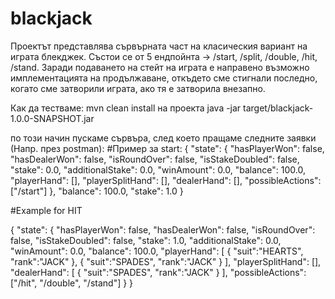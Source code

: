 # blackjack

Проектът представлява сървърната част на класическия вариант на играта блекджек. 
Състои се от 5 ендпойнта -> /start, /split, /double, /hit, /stand. Заради подаването на стейт на играта е направено 
възможно имплементацията на продължаване, откъдето сме стигнали последно, когато сме затворили играта, ако тя е 
затворила внезапно.

Как да тестваме:
mvn clean install на проекта
java -jar target/blackjack-1.0.0-SNAPSHOT.jar

по този начин пускаме сървъра, след което пращаме следните заявки (Напр. през postman):
#Пример за start:
{
"state": {
"hasPlayerWon": false,
"hasDealerWon": false,
"isRoundOver": false,
"isStakeDoubled": false,
"stake": 0.0,
"additionalStake": 0.0,
"winAmount": 0.0,
"balance": 100.0,
"playerHand": [],
"playerSplitHand": [],
"dealerHand": [],
"possibleActions": ["/start"]
},
"balance": 100.0,
"stake": 1.0
}

#Example for HIT

{
"state": {
"hasPlayerWon": false,
"hasDealerWon": false,
"isRoundOver": false,
"isStakeDoubled": false,
"stake": 1.0,
"additionalStake": 0.0,
"winAmount": 0.0,
"balance": 100.0,
"playerHand": [
{
"suit":"HEARTS",
"rank":"JACK"
},
{
"suit":"SPADES",
"rank":"JACK"
}
],
"playerSplitHand": [],
"dealerHand": [
{
"suit":"SPADES",
"rank":"JACK"
}
],
"possibleActions": ["/hit", "/double", "/stand"]
}
}